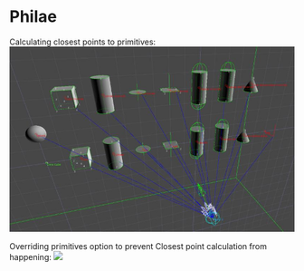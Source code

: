 # Philae

Calculating closest points to primitives:
![](Philae%20Unity%20Project/Misc/Pics/ClosestPoints.jpg)

Overriding primitives option to prevent Closest point calculation from happening:
![](Philae%20Unity%20Project/Misc/Pics/Gravity%20Override%20Cube.gif)
